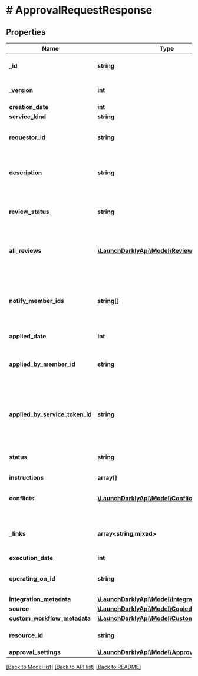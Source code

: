 # # ApprovalRequestResponse

## Properties

Name | Type | Description | Notes
------------ | ------------- | ------------- | -------------
**_id** | **string** | The ID of this approval request |
**_version** | **int** | Version of the approval request |
**creation_date** | **int** |  |
**service_kind** | **string** |  |
**requestor_id** | **string** | The ID of the member who requested the approval | [optional]
**description** | **string** | A human-friendly name for the approval request | [optional]
**review_status** | **string** | Current status of the review of this approval request |
**all_reviews** | [**\LaunchDarklyApi\Model\ReviewResponse[]**](ReviewResponse.md) | An array of individual reviews of this approval request |
**notify_member_ids** | **string[]** | An array of member IDs. These members are notified to review the approval request. |
**applied_date** | **int** |  | [optional]
**applied_by_member_id** | **string** | The member ID of the member who applied the approval request | [optional]
**applied_by_service_token_id** | **string** | The service token ID of the service token which applied the approval request | [optional]
**status** | **string** | Current status of the approval request |
**instructions** | **array[]** |  |
**conflicts** | [**\LaunchDarklyApi\Model\Conflict[]**](Conflict.md) | Details on any conflicting approval requests |
**_links** | **array<string,mixed>** | The location and content type of related resources |
**execution_date** | **int** |  | [optional]
**operating_on_id** | **string** | ID of scheduled change to edit or delete | [optional]
**integration_metadata** | [**\LaunchDarklyApi\Model\IntegrationMetadata**](IntegrationMetadata.md) |  | [optional]
**source** | [**\LaunchDarklyApi\Model\CopiedFromEnv**](CopiedFromEnv.md) |  | [optional]
**custom_workflow_metadata** | [**\LaunchDarklyApi\Model\CustomWorkflowMeta**](CustomWorkflowMeta.md) |  | [optional]
**resource_id** | **string** | String representation of a resource | [optional]
**approval_settings** | [**\LaunchDarklyApi\Model\ApprovalSettings**](ApprovalSettings.md) |  | [optional]

[[Back to Model list]](../../README.md#models) [[Back to API list]](../../README.md#endpoints) [[Back to README]](../../README.md)
